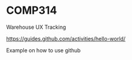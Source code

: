 # COMP314
Warehouse UX Tracking

https://guides.github.com/activities/hello-world/

Example on how to use github
